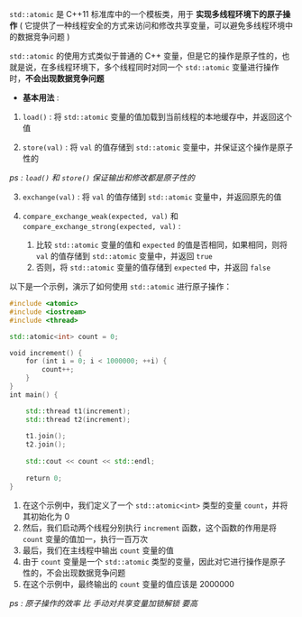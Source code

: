 
`std::atomic` 是 C++11 标准库中的一个模板类，用于 **实现多线程环境下的原子操作**
( 它提供了一种线程安全的方式来访问和修改共享变量，可以避免多线程环境中的数据竞争问题 ) 


`std::atomic` 的使用方式类似于普通的 C++ 变量，但是它的操作是原子性的，也就是说，在多线程环境下，多个线程同时对同一个 `std::atomic` 变量进行操作时，**不会出现数据竞争问题**


- **基本用法** :  

1. `load()` :
	将 `std::atomic` 变量的值加载到当前线程的本地缓存中，并返回这个值


2. `store(val)` :
	将 `val` 的值存储到 `std::atomic` 变量中，并保证这个操作是原子性的  

*ps :    `load()` 和 `store()` 保证输出和修改都是原子性的*


3. `exchange(val)` :
	将 `val` 的值存储到 `std::atomic` 变量中，并返回原先的值 


4. `compare_exchange_weak(expected, val)` 和 `compare_exchange_strong(expected, val)` :
	1. 比较 `std::atomic` 变量的值和 `expected` 的值是否相同，如果相同，则将 `val` 的值存储到 `std::atomic` 变量中，并返回 `true`
	2. 否则，将 `std::atomic` 变量的值存储到 `expected` 中，并返回 `false` 


以下是一个示例，演示了如何使用 `std::atomic` 进行原子操作：  
```cpp
#include <atomic>
#include <iostream>
#include <thread>

std::atomic<int> count = 0;

void increment() {
    for (int i = 0; i < 1000000; ++i) {
        count++;
    }
}
int main() {

    std::thread t1(increment);
    std::thread t2(increment);
    
    t1.join();
    t2.join();
    
    std::cout << count << std::endl;
    
    return 0;
}
```
  
1. 在这个示例中，我们定义了一个 `std::atomic<int>` 类型的变量 `count`，并将其初始化为 0
2. 然后，我们启动两个线程分别执行 `increment` 函数，这个函数的作用是将 `count` 变量的值加一，执行一百万次
3. 最后，我们在主线程中输出 `count` 变量的值
4. 由于 `count` 变量是一个 `std::atomic` 类型的变量，因此对它进行操作是原子性的，不会出现数据竞争问题
5. 在这个示例中，最终输出的 `count` 变量的值应该是 2000000

*ps :    原子操作的效率 比 手动对共享变量加锁解锁 要高*

